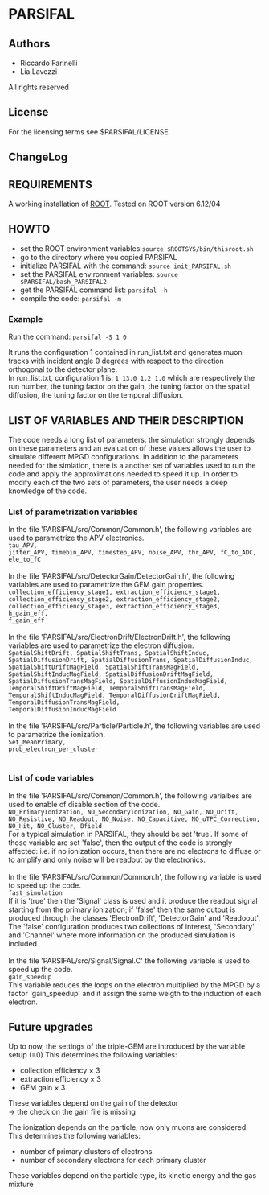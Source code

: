 # PARSIFAL

## Authors
<ul>
<li>Riccardo Farinelli <rfarinelli@fe.infn.it></li>
<li>Lia Lavezzi        <lia.lavezzi@to.infn.it></li>
</ul>
All rights reserved

## License
For the licensing terms see $PARSIFAL/LICENSE

## ChangeLog

## REQUIREMENTS
A working installation of <a href="https://root.cern.ch/">ROOT</a>. Tested on ROOT version 6.12/04

## HOWTO
<ul>
<li> set the ROOT environment variables:<code>source $ROOTSYS/bin/thisroot.sh</code></li>
<li> go to the directory where you copied PARSIFAL</li>
<li> initialize PARSIFAL with the command: <code>source init_PARSIFAL.sh</code></li>
<li> set the PARSIFAL environment variables: <code>source $PARSIFAL/bash_PARSIFAL2</code></li>
<li> get the PARSIFAL command list: <code>parsifal -h</code></li>
<li> compile the code: <code>parsifal -m</code></li>
</ul>

### Example
Run the command: <code>parsifal -S 1 0 </code></br>

It runs the configuration 1 contained in run_list.txt and generates muon tracks with incident angle 0 degrees with respect to the direction orthogonal to the detector plane. </br>
In run_list.txt, configuration 1 is:
<code>1 13.0 1.2 1.0</code>
which are respectively the run number, the tuning factor on the gain, the tuning factor on the spatial diffusion, the tuning factor on the temporal diffusion.

## LIST OF VARIABLES AND THEIR DESCRIPTION
The code needs a long list of parameters: the simulation strongly depends on these parameters and an evaluation of these values allows the user to simulate different MPGD configurations. In addition to the parameters needed for the simlation, there is a another set of variables used to run the code and apply the approximations needed to speed it up. In order to modify each of the two sets of parameters, the user needs a deep knowledge of the code.

### List of parametrization variables 
In the file 'PARSIFAL/src/Common/Common.h', the following variables are used to parametrize the APV electronics.</br>
<code>tau_APV, jitter_APV, timebin_APV, timestep_APV, noise_APV, thr_APV, fC_to_ADC, ele_to_fC </code></br>
</br>
In the file 'PARSIFAL/src/DetectorGain/DetectorGain.h', the following variables are used to parametrize the GEM gain properties.</br>
<code>collection_efficiency_stage1, extraction_efficiency_stage1, collection_efficiency_stage2, extraction_efficiency_stage2, collection_efficiency_stage3, extraction_efficiency_stage3, h_gain_eff, f_gain_eff </code></br>
</br>
In the file 'PARSIFAL/src/ElectronDrift/ElectronDrift.h', the following variables are used to parametrize the electron diffusion.</br>
<code>SpatialShiftDrift, SpatialShiftTrans, SpatialShiftInduc, SpatialDiffusionDrift, SpatialDiffusionTrans, SpatialDiffusionInduc, SpatialShiftDriftMagField, SpatialShiftTransMagField, SpatialShiftInducMagField, SpatialDiffusionDriftMagField, SpatialDiffusionTransMagField, SpatialDiffusionInducMagField, TemporalShiftDriftMagField, TemporalShiftTransMagField, TemporalShiftInducMagField, TemporalDiffusionDriftMagField, TemporalDiffusionTransMagField, TemporalDiffusionInducMagField</code></br>
</br>
In the file 'PARSIFAL/src/Particle/Particle.h', the following variables are used to parametrize the ionization.</br>
<code>Set_MeanPrimary, prob_electron_per_cluster</code></br>
</br>

### List of code variables 
In the file 'PARSIFAL/src/Common/Common.h', the following varialbes are used to enable of disable section of the code.</br> 
<code>NO_PrimaryIonization, NO_SecondaryIonization, NO_Gain, NO_Drift, NO_Resistive, NO_Readout, NO_Noise, NO_Capacitive, NO_uTPC_Correction, NO_Hit, NO_Cluster, Bfield</code></br>
For a typical simulation in PARSIFAL, they should be set 'true'. If some of those variable are set 'false', then the output of the code is strongly affected: i.e. if no ionization occurs, then there are no electrons to diffuse or to amplify and only noise will be readout by the electronics.</br>
</br>
In the file 'PARSIFAL/src/Common/Common.h', the following variable is used to speed up the code.</br>
<code>fast_simulation</code></br>
If it is 'true' then the 'Signal' class is used and it produce the readout signal starting from the primary ionization; if 'false' then the same output is produced through the classes 'ElectronDrift', 'DetectorGain' and 'Readoout'. The 'false' configuration produces two collections of interest, 'Secondary' and 'Channel' where more information on the produced simulation is included.</br>
</br>
In the file 'PARSIFAL/src/Signal/Signal.C' the following variable is used to speed up the code.</br>
<code>gain_speedup</code></br>
This variable reduces the loops on the electron multiplied by the MPGD by a factor 'gain_speedup' and it assign the same weigth to the induction of each electron.</br>

## Future upgrades
Up to now, the settings of the triple-GEM are introduced by the variable setup (=0)
This determines the following variables:
<ul>
<li> collection efficiency &times 3</li>
<li> extraction efficiency &times 3</li>
<li> GEM gain &times 3</li>
</ul> 
These variables depend on the gain of the detector </br>
&rarr; the check on the gain file is missing

The ionization depends on the particle, now only muons are considered. </br>
This determines the following variables:
<ul>
<li> number of primary clusters of electrons</li>
<li> number of secondary electrons for each primary cluster</li>
</ul>
These variables depend on the particle type, its kinetic energy and the gas mixture
